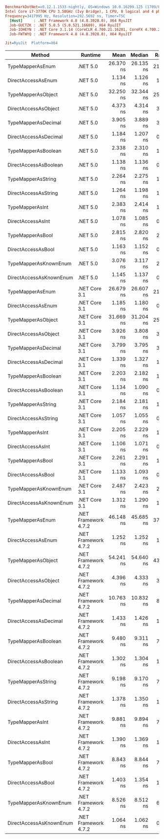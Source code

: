 ``` ini

BenchmarkDotNet=v0.12.1.1533-nightly, OS=Windows 10.0.16299.125 (1709/FallCreatorsUpdate/Redstone3)
Intel Core i7-3770K CPU 3.50GHz (Ivy Bridge), 1 CPU, 8 logical and 4 physical cores
Frequency=3417995 Hz, Resolution=292.5692 ns, Timer=TSC
  [Host]     : .NET Framework 4.8 (4.8.3928.0), X64 RyuJIT
  Job-GUCTZK : .NET 5.0.5 (5.0.521.16609), X64 RyuJIT
  Job-IOHEYN : .NET Core 3.1.14 (CoreCLR 4.700.21.16201, CoreFX 4.700.21.16208), X64 RyuJIT
  Job-FWTWYQ : .NET Framework 4.8 (4.8.3928.0), X64 RyuJIT

Jit=RyuJit  Platform=X64  

```
|                  Method |              Runtime |      Mean |    Median | Ratio | Allocated |
|------------------------ |--------------------- |----------:|----------:|------:|----------:|
|        TypeMapperAsEnum |             .NET 5.0 | 26.370 ns | 26.135 ns | 21.08 |      24 B |
|      DirectAccessAsEnum |             .NET 5.0 |  1.134 ns |  1.126 ns |  1.01 |         - |
|      TypeMapperAsObject |             .NET 5.0 | 32.250 ns | 32.344 ns | 25.79 |      48 B |
|    DirectAccessAsObject |             .NET 5.0 |  4.373 ns |  4.314 ns |  3.58 |      24 B |
|     TypeMapperAsDecimal |             .NET 5.0 |  3.905 ns |  3.889 ns |  3.14 |         - |
|   DirectAccessAsDecimal |             .NET 5.0 |  1.184 ns |  1.207 ns |  0.92 |         - |
|     TypeMapperAsBoolean |             .NET 5.0 |  2.338 ns |  2.310 ns |  1.90 |         - |
|   DirectAccessAsBoolean |             .NET 5.0 |  1.138 ns |  1.136 ns |  0.91 |         - |
|      TypeMapperAsString |             .NET 5.0 |  2.264 ns |  2.275 ns |  1.81 |         - |
|    DirectAccessAsString |             .NET 5.0 |  1.264 ns |  1.198 ns |  1.08 |         - |
|         TypeMapperAsInt |             .NET 5.0 |  2.383 ns |  2.414 ns |  1.98 |         - |
|       DirectAccessAsInt |             .NET 5.0 |  1.078 ns |  1.085 ns |  0.85 |         - |
|        TypeMapperAsBool |             .NET 5.0 |  2.815 ns |  2.820 ns |  2.25 |         - |
|      DirectAccessAsBool |             .NET 5.0 |  1.163 ns |  1.152 ns |  0.93 |         - |
|   TypeMapperAsKnownEnum |             .NET 5.0 |  3.076 ns |  3.117 ns |  2.44 |         - |
| DirectAccessAsKnownEnum |             .NET 5.0 |  1.145 ns |  1.137 ns |  0.93 |         - |
|        TypeMapperAsEnum |        .NET Core 3.1 | 26.679 ns | 26.607 ns | 21.34 |      24 B |
|      DirectAccessAsEnum |        .NET Core 3.1 |  1.185 ns |  1.180 ns |  0.95 |         - |
|      TypeMapperAsObject |        .NET Core 3.1 | 31.669 ns | 31.204 ns | 25.39 |      48 B |
|    DirectAccessAsObject |        .NET Core 3.1 |  3.926 ns |  3.808 ns |  3.18 |      24 B |
|     TypeMapperAsDecimal |        .NET Core 3.1 |  3.799 ns |  3.795 ns |  3.05 |         - |
|   DirectAccessAsDecimal |        .NET Core 3.1 |  1.339 ns |  1.327 ns |  1.07 |         - |
|     TypeMapperAsBoolean |        .NET Core 3.1 |  2.203 ns |  2.182 ns |  1.77 |         - |
|   DirectAccessAsBoolean |        .NET Core 3.1 |  1.134 ns |  1.090 ns |  0.94 |         - |
|      TypeMapperAsString |        .NET Core 3.1 |  2.184 ns |  2.181 ns |  1.76 |         - |
|    DirectAccessAsString |        .NET Core 3.1 |  1.057 ns |  1.055 ns |  0.85 |         - |
|         TypeMapperAsInt |        .NET Core 3.1 |  2.205 ns |  2.229 ns |  1.76 |         - |
|       DirectAccessAsInt |        .NET Core 3.1 |  1.106 ns |  1.071 ns |  0.90 |         - |
|        TypeMapperAsBool |        .NET Core 3.1 |  2.261 ns |  2.291 ns |  1.81 |         - |
|      DirectAccessAsBool |        .NET Core 3.1 |  1.133 ns |  1.093 ns |  0.92 |         - |
|   TypeMapperAsKnownEnum |        .NET Core 3.1 |  2.487 ns |  2.423 ns |  2.04 |         - |
| DirectAccessAsKnownEnum |        .NET Core 3.1 |  1.312 ns |  1.290 ns |  1.06 |         - |
|        TypeMapperAsEnum | .NET Framework 4.7.2 | 46.148 ns | 45.685 ns | 37.65 |      24 B |
|      DirectAccessAsEnum | .NET Framework 4.7.2 |  1.252 ns |  1.252 ns |  1.00 |         - |
|      TypeMapperAsObject | .NET Framework 4.7.2 | 54.241 ns | 54.640 ns | 43.58 |      48 B |
|    DirectAccessAsObject | .NET Framework 4.7.2 |  4.396 ns |  4.333 ns |  3.53 |      24 B |
|     TypeMapperAsDecimal | .NET Framework 4.7.2 | 10.763 ns | 10.832 ns |  8.67 |         - |
|   DirectAccessAsDecimal | .NET Framework 4.7.2 |  1.433 ns |  1.426 ns |  1.15 |         - |
|     TypeMapperAsBoolean | .NET Framework 4.7.2 |  9.480 ns |  9.311 ns |  7.74 |         - |
|   DirectAccessAsBoolean | .NET Framework 4.7.2 |  1.302 ns |  1.304 ns |  1.04 |         - |
|      TypeMapperAsString | .NET Framework 4.7.2 |  9.198 ns |  9.170 ns |  7.35 |         - |
|    DirectAccessAsString | .NET Framework 4.7.2 |  1.378 ns |  1.350 ns |  1.10 |         - |
|         TypeMapperAsInt | .NET Framework 4.7.2 |  9.881 ns |  9.894 ns |  7.95 |         - |
|       DirectAccessAsInt | .NET Framework 4.7.2 |  1.390 ns |  1.369 ns |  1.14 |         - |
|        TypeMapperAsBool | .NET Framework 4.7.2 |  8.843 ns |  8.844 ns |  7.07 |         - |
|      DirectAccessAsBool | .NET Framework 4.7.2 |  1.403 ns |  1.354 ns |  1.13 |         - |
|   TypeMapperAsKnownEnum | .NET Framework 4.7.2 |  8.526 ns |  8.512 ns |  6.83 |         - |
| DirectAccessAsKnownEnum | .NET Framework 4.7.2 |  1.064 ns |  1.062 ns |  0.85 |         - |
